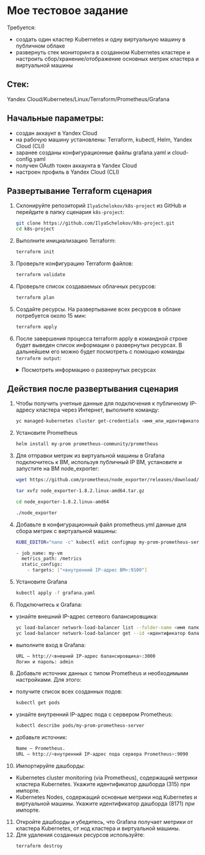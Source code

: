 # Мое тестовое задание
Требуется:
- создать один кластер Kubernetes и одну виртуальную машину в публичном облаке
- развернуть стек мониторинга в созданном Kubernetes кластере и настроить сбор/хранение/отображение основных метрик кластера и виртуальной машины

## Стек:
Yandex Cloud/Kubernetes/Linux/Terraform/Prometheus/Grafana

## Начальные параметры:
- создан аккаунт в Yandex Cloud
- на рабочую машину установлены: Terraform, kubectl, Helm, Yandex Cloud (CLI)
- заранее созданы конфигурационные файлы grafana.yaml и cloud-config.yaml
- получен OAuth токен аккаунта в Yandex Cloud
- настроен профиль в Yandex Cloud (CLI)

## Развертывание Terraform сценария
1. Склонируйте репозиторий `IlyaSchelokov/k8s-project` из GitHub и перейдите в папку сценария `k8s-project`:
    ```bash
    git clone https://github.com/IlyaSchelokov/k8s-project.git
    cd k8s-project
    ```
2. Выполните инициализацию Terraform:
    ```bash
    terraform init
    ```
3. Проверьте конфигурацию Terraform файлов:
    ```bash
    terraform validate
    ```
4. Проверьте список создаваемых облачных ресурсов:
    ```bash
    terraform plan
    ```
5. Создайте ресурсы. На развертывание всех ресурсов в облаке потребуется около 15 мин:
    ```bash
    terraform apply
    ```
6. После завершения процесса terraform apply в командной строке будет выведен список информации о развернутых ресурсах. В дальнейшем его можно будет посмотреть с помощью команды `terraform output`:

    <details>
    <summary>Посмотреть информацию о развернутых ресурсах</summary>

    | Название | Описание |
    | ----------- | ----------- |
    | `internal_ip_k8s` | Внутренний IP-адрес кластера k8s
    | `public_ip_k8s` | Публичный IP-адрес кластера k8s
    | `internal_ip_VM` | Внутренний IP-адрес виртуальной машины
    | `public_ip_VM` | Публичный IP-адрес кластера виртуальной машины

    </details>

## Действия после развертывания сценария
1. Чтобы получить учетные данные для подключения к публичному IP-адресу кластера через Интернет, выполните команду:
    ```bash
    yc managed-kubernetes cluster get-credentials <имя_или_идентификатор_кластера> --external
    ```
2. Установите Prometheus
   ```bash
   helm install my-prom prometheus-community/prometheus
   ```
3. Для отправки метрик из виртуальной машины в Grafana подключитесь к ВМ, используя публичный IP ВМ, установите и запустите на ВМ node_exporter: 
   ```bash
   wget https://github.com/prometheus/node_exporter/releases/download/v1.8.2/node_exporter-1.8.2.linux-amd64.tar.gz
   ```
   ```bash
   tar xvfz node_exporter-1.8.2.linux-amd64.tar.gz
   ```   
   ```bash
   cd node_exporter-1.8.2.linux-amd64
   ```   
   ```bash
   ./node_exporter
   ```
4. Добавьте в конфигурационный файл prometheus.yml данные для сбора метрик с виртуальной машины:
   ```bash
   KUBE_EDITOR="nano -c" kubectl edit configmap my-prom-prometheus-server -n default
   ```
    ```bash
    - job_name: my-vm
      metrics_path: /metrics
      static_configs:
        - targets: ["<внутренний IP-адрес ВМ>:9100"]
    ```
5. Установите Grafana
   ```bash
   kubectl apply -f grafana.yaml
   ```
6. Подключитесь к Grafana:
 - узнайте внешний IP-адрес сетевого балансировщика:
   ```bash
   yc load-balancer network-load-balancer list --folder-name <имя папки YC, в которой создан проект k8s>
   yc load-balancer network-load-balancer get --id <идентификатор балансировщика, полученный командой выше>
   ```
 - выполните вход в Grafana:
   ```bash
   URL — http://<внешний IP-адрес балансировщика>:3000
   Логин и пароль: admin
   ```
8. Добавьте источник данных с типом Prometheus и необходимыми настройками. Для этого:
 - получите список всех созданных подов:
   ```bash
   kubectl get pods
   ```
 - узнайте внутренний IP-адрес пода с сервером Prometheus:
   ```bash
   kubectl describe pods/my-prom-prometheus-server
   ```
 - добавьте источник:
   ```bash
   Name — Prometheus.
   URL — http://<внутренний IP-адрес пода сервера Prometheus>:9090
   ```
10. Импортируйте дашборды:
   - Kubernetes cluster monitoring (via Prometheus), содержащий метрики кластера Kubernetes. Укажите идентификатор дашборда (315) при импорте.
   - Kubernetes Nodes, содержащий основные метрики нод Kubernetes и виртуальной машины. Укажите идентификатор дашборда (8171) при импорте.

11. Откройте дашборды и убедитесь, что Grafana получает метрики от кластера Kubernetes, от нод кластера и виртуальной машины.
12. Для удаления созданных ресурсов используйте:
    ```bash
    terraform destroy
    ```
